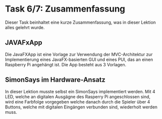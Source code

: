 # Task 6/7: Zusammenfassung
Dieser Task beinhaltet eine kurze Zusammenfassung, was in dieser Lektion alles gelehrt wurde.

## JAVAFxApp
Die JavaFXApp ist eine Vorlage zur Verwendung der MVC-Architektur zur Implementierung eines JavaFX-basierten GUI und 
eines PUI, das an einen Raspberry Pi angehängt ist. Die App besteht aus 3 Vorlagen.

## SimonSays im Hardware-Ansatz
In dieser Lektion musste selbst ein SimonSays implementiert werden. Mit 4 LED, welche an digitalen Ausgägne des Rasperry 
Pi angeschlossen sind, wird eine Farbfolge vorgegeben welche danach durch die Spieler über 4 Buttons, welche mit digitalen
Eingängen verbunden sind, wiederholt werden muss. 

